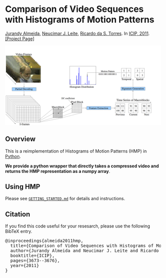# Comparison of Video Sequences with Histograms of Motion Patterns  <br>
[Jurandy Almeida](http://www.ict.unifesp.br/jurandy/), 
[Neucimar J. Leite](http://www.ic.unicamp.br/~neucimar/),
[Ricardo da S. Torres](http://www.ic.unicamp.br/~rtorres/).
In [ICIP, 2011](https://doi.org/10.1109/ICIP.2011.6116516). 
[[Project Page]](https://gibis.unifesp.br/jurandy/projects/hmp/)

<div align="center">
  <img src="figs/hmp.png" width="800px" />
</div>

## Overview
This is a reimplementation of Histograms of Motion Patterns (HMP) in [Python](https://www.python.org/).

<b>We provide a python wrapper that directly takes a compressed video and returns the HMP representation as a numpy array</b>. 


## Using HMP

Please see [`GETTING_STARTED.md`](GETTING_STARTED.md) for details and instructions.

## Citation
If you find this code useful for your resesarch, please use the following BibTeX entry.
<pre>
@inproceedings{almeida2011hmp,
  title={Comparison of Video Sequences with Histograms of Motion Patterns},
  author={Jurandy Almeida and Neucimar J. Leite and Ricardo da S. Torres},
  booktitle={ICIP},
  pages={3673--3676},
  year={2011}
}
</pre>
